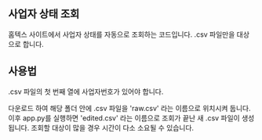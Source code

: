 ## 사업자 상태 조회
홈텍스 사이트에서 사업자 상태를 자동으로 조회하는 코드입니다.
.csv 파일만을 대상으로 합니다.

## 사용법
.csv 파일의 첫 번째 열에 사업자번호가 있어야 합니다.

다운로드 하여 해당 폴더 안에 .csv 파일을 'raw.csv' 라는 이름으로 위치시켜 둡니다.
이후 app.py를 실행하면 'edited.csv' 라는 이름으로 조회가 끝난 새 .csv 파일이 생성됩니다.
조회할 대상이 많을 경우 시간이 다소 소요될 수 있습니다.